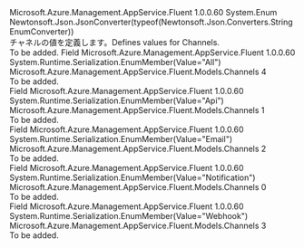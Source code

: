 <Type Name="Channels" FullName="Microsoft.Azure.Management.AppService.Fluent.Models.Channels">
  <TypeSignature Language="C#" Value="public enum Channels" />
  <TypeSignature Language="ILAsm" Value=".class public auto ansi sealed Channels extends System.Enum" />
  <TypeSignature Language="DocId" Value="T:Microsoft.Azure.Management.AppService.Fluent.Models.Channels" />
  <TypeSignature Language="VB.NET" Value="Public Enum Channels" />
  <TypeSignature Language="F#" Value="type Channels = " />
  <AssemblyInfo>
    <AssemblyName>Microsoft.Azure.Management.AppService.Fluent</AssemblyName>
    <AssemblyVersion>1.0.0.60</AssemblyVersion>
  </AssemblyInfo>
  <Base>
    <BaseTypeName>System.Enum</BaseTypeName>
  </Base>
  <Attributes>
    <Attribute>
      <AttributeName>Newtonsoft.Json.JsonConverter(typeof(Newtonsoft.Json.Converters.StringEnumConverter))</AttributeName>
    </Attribute>
  </Attributes>
  <Docs>
    <summary>
            <span data-ttu-id="bacb0-101">チャネルの値を定義します。</span><span class="sxs-lookup"><span data-stu-id="bacb0-101">Defines values for Channels.</span></span>
            </summary>
    <remarks>To be added.</remarks>
  </Docs>
  <Members>
    <Member MemberName="All">
      <MemberSignature Language="C#" Value="All" />
      <MemberSignature Language="ILAsm" Value=".field public static literal valuetype Microsoft.Azure.Management.AppService.Fluent.Models.Channels All = int32(4)" />
      <MemberSignature Language="DocId" Value="F:Microsoft.Azure.Management.AppService.Fluent.Models.Channels.All" />
      <MemberSignature Language="VB.NET" Value="All" />
      <MemberSignature Language="F#" Value="All = 4" Usage="Microsoft.Azure.Management.AppService.Fluent.Models.Channels.All" />
      <MemberType>Field</MemberType>
      <AssemblyInfo>
        <AssemblyName>Microsoft.Azure.Management.AppService.Fluent</AssemblyName>
        <AssemblyVersion>1.0.0.60</AssemblyVersion>
      </AssemblyInfo>
      <Attributes>
        <Attribute>
          <AttributeName>System.Runtime.Serialization.EnumMember(Value="All")</AttributeName>
        </Attribute>
      </Attributes>
      <ReturnValue>
        <ReturnType>Microsoft.Azure.Management.AppService.Fluent.Models.Channels</ReturnType>
      </ReturnValue>
      <MemberValue>4</MemberValue>
      <Docs>
        <summary>To be added.</summary>
      </Docs>
    </Member>
    <Member MemberName="Api">
      <MemberSignature Language="C#" Value="Api" />
      <MemberSignature Language="ILAsm" Value=".field public static literal valuetype Microsoft.Azure.Management.AppService.Fluent.Models.Channels Api = int32(1)" />
      <MemberSignature Language="DocId" Value="F:Microsoft.Azure.Management.AppService.Fluent.Models.Channels.Api" />
      <MemberSignature Language="VB.NET" Value="Api" />
      <MemberSignature Language="F#" Value="Api = 1" Usage="Microsoft.Azure.Management.AppService.Fluent.Models.Channels.Api" />
      <MemberType>Field</MemberType>
      <AssemblyInfo>
        <AssemblyName>Microsoft.Azure.Management.AppService.Fluent</AssemblyName>
        <AssemblyVersion>1.0.0.60</AssemblyVersion>
      </AssemblyInfo>
      <Attributes>
        <Attribute>
          <AttributeName>System.Runtime.Serialization.EnumMember(Value="Api")</AttributeName>
        </Attribute>
      </Attributes>
      <ReturnValue>
        <ReturnType>Microsoft.Azure.Management.AppService.Fluent.Models.Channels</ReturnType>
      </ReturnValue>
      <MemberValue>1</MemberValue>
      <Docs>
        <summary>To be added.</summary>
      </Docs>
    </Member>
    <Member MemberName="Email">
      <MemberSignature Language="C#" Value="Email" />
      <MemberSignature Language="ILAsm" Value=".field public static literal valuetype Microsoft.Azure.Management.AppService.Fluent.Models.Channels Email = int32(2)" />
      <MemberSignature Language="DocId" Value="F:Microsoft.Azure.Management.AppService.Fluent.Models.Channels.Email" />
      <MemberSignature Language="VB.NET" Value="Email" />
      <MemberSignature Language="F#" Value="Email = 2" Usage="Microsoft.Azure.Management.AppService.Fluent.Models.Channels.Email" />
      <MemberType>Field</MemberType>
      <AssemblyInfo>
        <AssemblyName>Microsoft.Azure.Management.AppService.Fluent</AssemblyName>
        <AssemblyVersion>1.0.0.60</AssemblyVersion>
      </AssemblyInfo>
      <Attributes>
        <Attribute>
          <AttributeName>System.Runtime.Serialization.EnumMember(Value="Email")</AttributeName>
        </Attribute>
      </Attributes>
      <ReturnValue>
        <ReturnType>Microsoft.Azure.Management.AppService.Fluent.Models.Channels</ReturnType>
      </ReturnValue>
      <MemberValue>2</MemberValue>
      <Docs>
        <summary>To be added.</summary>
      </Docs>
    </Member>
    <Member MemberName="Notification">
      <MemberSignature Language="C#" Value="Notification" />
      <MemberSignature Language="ILAsm" Value=".field public static literal valuetype Microsoft.Azure.Management.AppService.Fluent.Models.Channels Notification = int32(0)" />
      <MemberSignature Language="DocId" Value="F:Microsoft.Azure.Management.AppService.Fluent.Models.Channels.Notification" />
      <MemberSignature Language="VB.NET" Value="Notification" />
      <MemberSignature Language="F#" Value="Notification = 0" Usage="Microsoft.Azure.Management.AppService.Fluent.Models.Channels.Notification" />
      <MemberType>Field</MemberType>
      <AssemblyInfo>
        <AssemblyName>Microsoft.Azure.Management.AppService.Fluent</AssemblyName>
        <AssemblyVersion>1.0.0.60</AssemblyVersion>
      </AssemblyInfo>
      <Attributes>
        <Attribute>
          <AttributeName>System.Runtime.Serialization.EnumMember(Value="Notification")</AttributeName>
        </Attribute>
      </Attributes>
      <ReturnValue>
        <ReturnType>Microsoft.Azure.Management.AppService.Fluent.Models.Channels</ReturnType>
      </ReturnValue>
      <MemberValue>0</MemberValue>
      <Docs>
        <summary>To be added.</summary>
      </Docs>
    </Member>
    <Member MemberName="Webhook">
      <MemberSignature Language="C#" Value="Webhook" />
      <MemberSignature Language="ILAsm" Value=".field public static literal valuetype Microsoft.Azure.Management.AppService.Fluent.Models.Channels Webhook = int32(3)" />
      <MemberSignature Language="DocId" Value="F:Microsoft.Azure.Management.AppService.Fluent.Models.Channels.Webhook" />
      <MemberSignature Language="VB.NET" Value="Webhook" />
      <MemberSignature Language="F#" Value="Webhook = 3" Usage="Microsoft.Azure.Management.AppService.Fluent.Models.Channels.Webhook" />
      <MemberType>Field</MemberType>
      <AssemblyInfo>
        <AssemblyName>Microsoft.Azure.Management.AppService.Fluent</AssemblyName>
        <AssemblyVersion>1.0.0.60</AssemblyVersion>
      </AssemblyInfo>
      <Attributes>
        <Attribute>
          <AttributeName>System.Runtime.Serialization.EnumMember(Value="Webhook")</AttributeName>
        </Attribute>
      </Attributes>
      <ReturnValue>
        <ReturnType>Microsoft.Azure.Management.AppService.Fluent.Models.Channels</ReturnType>
      </ReturnValue>
      <MemberValue>3</MemberValue>
      <Docs>
        <summary>To be added.</summary>
      </Docs>
    </Member>
  </Members>
</Type>